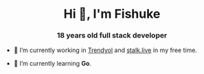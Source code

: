 <h1 align="center">Hi 👋, I'm Fishuke</h1>
<h3 align="center">18 years old full stack developer</h3>

- 🔭 I’m currently working in [Trendyol](https://trendyol.com) and [stalk.live](https://stalk.live) in my free time.

- 🌱 I’m currently learning **Go**.
